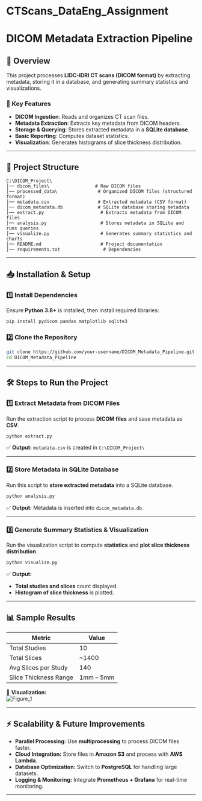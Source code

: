 # CTScans_DataEng_Assignment

# **DICOM Metadata Extraction Pipeline**  

## **📖 Overview**  
This project processes **LIDC-IDRI CT scans (DICOM format)** by extracting metadata, storing it in a database, and generating summary statistics and visualizations.  

### **🚀 Key Features**
- **DICOM Ingestion**: Reads and organizes CT scan files.  
- **Metadata Extraction**: Extracts key metadata from DICOM headers.  
- **Storage & Querying**: Stores extracted metadata in a **SQLite database**.  
- **Basic Reporting**: Computes dataset statistics.  
- **Visualization**: Generates histograms of slice thickness distribution.  

---

## **📂 Project Structure**
```
C:\DICOM_Project\
│── dicom_files\                 # Raw DICOM files
│── processed_data\               # Organized DICOM files (structured format)
│── metadata.csv                  # Extracted metadata (CSV format)
│── dicom_metadata.db             # SQLite database storing metadata
│── extract.py                     # Extracts metadata from DICOM files
│── analysis.py                    # Stores metadata in SQLite and runs queries
│── visualize.py                   # Generates summary statistics and charts
│── README.md                      # Project documentation
│── requirements.txt                # Dependencies
```

---

## **📥 Installation & Setup**
### **1️⃣ Install Dependencies**
Ensure **Python 3.8+** is installed, then install required libraries:
```sh
pip install pydicom pandas matplotlib sqlite3
```

### **2️⃣ Clone the Repository**
```sh
git clone https://github.com/your-username/DICOM_Metadata_Pipeline.git
cd DICOM_Metadata_Pipeline
```

---

## **🛠 Steps to Run the Project**

### **1️⃣ Extract Metadata from DICOM Files**
Run the extraction script to process **DICOM files** and save metadata as **CSV**.
```sh
python extract.py
```
✅ **Output:** `metadata.csv` is created in `C:\DICOM_Project\`

---

### **2️⃣ Store Metadata in SQLite Database**
Run this script to **store extracted metadata** into a SQLite database.
```sh
python analysis.py
```
✅ **Output:** Metadata is inserted into `dicom_metadata.db`.

---

### **3️⃣ Generate Summary Statistics & Visualization**
Run the visualization script to compute **statistics** and **plot slice thickness distribution**.
```sh
python visualize.py
```
✅ **Output:**  
- **Total studies and slices** count displayed.  
- **Histogram of slice thickness** is plotted.

---

## **📊 Sample Results**
| Metric | Value |
|--------|-------|
| Total Studies | 10 |
| Total Slices | ~1400 |
| Avg Slices per Study | 140 |
| Slice Thickness Range | 1mm – 5mm |

📌 **Visualization:**  
 ![Figure_1](https://github.com/user-attachments/assets/7248f048-5f67-414d-9020-f925a2e52315)


---

## **⚡ Scalability & Future Improvements**
- **Parallel Processing:** Use **multiprocessing** to process DICOM files faster.  
- **Cloud Integration:** Store files in **Amazon S3** and process with **AWS Lambda**.  
- **Database Optimization:** Switch to **PostgreSQL** for handling large datasets.  
- **Logging & Monitoring:** Integrate **Prometheus + Grafana** for real-time monitoring.  

---
